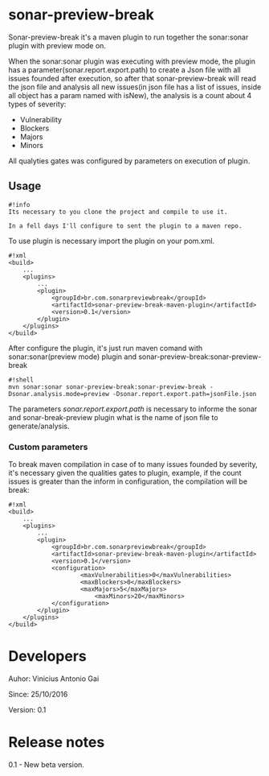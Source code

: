 # sonar-preview-break

Sonar-preview-break it's a maven plugin to run together the sonar:sonar plugin with preview mode on.

When the sonar:sonar plugin was executing with preview mode, the plugin has a parameter(sonar.report.export.path) to create a Json file with all issues founded after execution, so after that sonar-preview-break will read the json file and analysis all new issues(in json file has a list of issues, inside all object has a param named with isNew), the analysis is a count about 4 types of severity:

* Vulnerability
* Blockers
* Majors
* Minors

All qualyties gates was configured by parameters on execution of plugin.

## Usage ##

```
#!info
Its necessary to you clone the project and compile to use it.

In a fell days I'll configure to sent the plugin to a maven repo.

```

To use plugin is necessary import the plugin on your pom.xml.


```
#!xml
<build>
	...
	<plugins>
		...
		<plugin>
			<groupId>br.com.sonarpreviewbreak</groupId>
			<artifactId>sonar-preview-break-maven-plugin</artifactId>
			<version>0.1</version>
		</plugin>
	</plugins>
</build>
```

After configure the plugin, it's just run maven comand with sonar:sonar(preview mode) plugin and sonar-preview-break:sonar-preview-break

```
#!shell
mvn sonar:sonar sonar-preview-break:sonar-preview-break -Dsonar.analysis.mode=preview -Dsonar.report.export.path=jsonFile.json
```

The parameters *sonar.report.export.path* is necessary to informe the sonar and sonar-break-preview plugin what is the name of json file to generate/analysis.

### Custom parameters

To break maven compilation in case of to many issues founded by severity, it's necessary given the qualities gates to plugin, example, if the count issues is greater than the inform in configuration, the compilation will be break:

```
#!xml
<build>
	...
	<plugins>
		...
		<plugin>
			<groupId>br.com.sonarpreviewbreak</groupId>
			<artifactId>sonar-preview-break-maven-plugin</artifactId>
			<version>0.1</version>
			<configuration>
					<maxVulnerabilities>0</maxVulnerabilities>
					<maxBlockers>0</maxBlockers>
					<maxMajors>5</maxMajors>
			      		<maxMinors>20</maxMinors>
			</configuration>
		</plugin>
	</plugins>
</build>
```

# Developers

Auhor: Vinicius Antonio Gai

Since: 25/10/2016

Version: 0.1

# Release notes

0.1 - New beta version.
